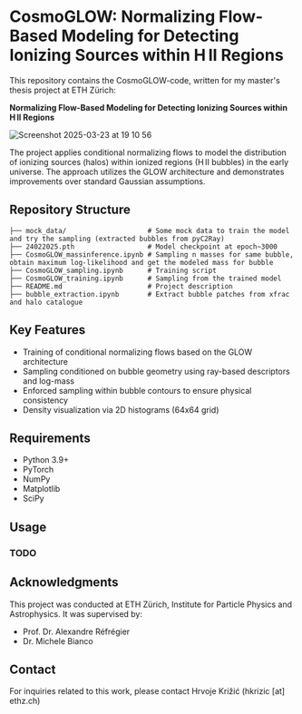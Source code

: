 # CosmoGLOW: Normalizing Flow-Based Modeling for Detecting Ionizing Sources within H II Regions

This repository contains the CosmoGLOW-code, written for my master's thesis project at ETH Zürich:

**Normalizing Flow-Based Modeling for Detecting Ionizing Sources within H II Regions**

![Screenshot 2025-03-23 at 19 10 56](https://github.com/user-attachments/assets/1d3df5f9-0e1d-4e50-850f-176f80b3d7e4)

The project applies conditional normalizing flows to model the distribution of ionizing sources (halos) within ionized regions (H II bubbles) in the early universe. The approach utilizes the GLOW architecture and demonstrates improvements over standard Gaussian assumptions.

## Repository Structure

```
├── mock_data/                    # Some mock data to train the model and try the sampling (extracted bubbles from pyC2Ray)
├── 24022025.pth                  # Model checkpoint at epoch~3000
├── CosmoGLOW_massinference.ipynb # Sampling n masses for same bubble, obtain maximum log-likelihood and get the modeled mass for bubble
├── CosmoGLOW_sampling.ipynb      # Training script
├── CosmoGLOW_training.ipynb      # Sampling from the trained model
├── README.md                     # Project description
├── bubble_extraction.ipynb       # Extract bubble patches from xfrac and halo catalogue
```

## Key Features

- Training of conditional normalizing flows based on the GLOW architecture
- Sampling conditioned on bubble geometry using ray-based descriptors and log-mass
- Enforced sampling within bubble contours to ensure physical consistency
- Density visualization via 2D histograms (64x64 grid)

## Requirements

- Python 3.9+
- PyTorch
- NumPy
- Matplotlib
- SciPy

## Usage
### TODO


## Acknowledgments

This project was conducted at ETH Zürich, Institute for Particle Physics and Astrophysics. It was supervised by:

- Prof. Dr. Alexandre Réfrégier
- Dr. Michele Bianco

## Contact

For inquiries related to this work, please contact Hrvoje Križić (hkrizic [at] ethz.ch)
